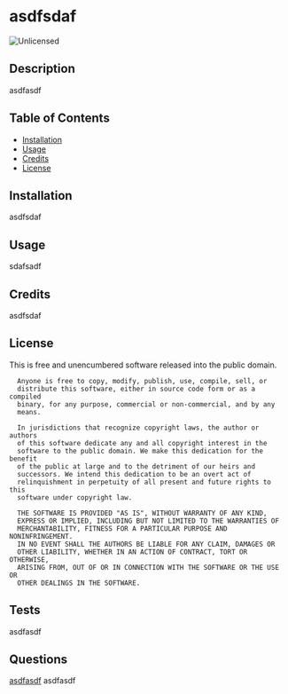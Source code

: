 # asdfsdaf
  <img src="https://img.shields.io/badge/license-Unlicensed-blue" alt="Unlicensed">

  ## Description
  asdfasdf  
  ## Table of Contents
  * [Installation](#installation)  
  * [Usage](#usage)  
  * [Credits](#credits)  
  * [License](#license)  
  ## Installation  
asdfsdaf  
## Usage  
sdafsadf  
## Credits  
asdfsdaf  
## License  
  This is free and unencumbered software released into the public domain.

      Anyone is free to copy, modify, publish, use, compile, sell, or
      distribute this software, either in source code form or as a compiled
      binary, for any purpose, commercial or non-commercial, and by any
      means.
      
      In jurisdictions that recognize copyright laws, the author or authors
      of this software dedicate any and all copyright interest in the
      software to the public domain. We make this dedication for the benefit
      of the public at large and to the detriment of our heirs and
      successors. We intend this dedication to be an overt act of
      relinquishment in perpetuity of all present and future rights to this
      software under copyright law.
      
      THE SOFTWARE IS PROVIDED "AS IS", WITHOUT WARRANTY OF ANY KIND,
      EXPRESS OR IMPLIED, INCLUDING BUT NOT LIMITED TO THE WARRANTIES OF
      MERCHANTABILITY, FITNESS FOR A PARTICULAR PURPOSE AND NONINFRINGEMENT.
      IN NO EVENT SHALL THE AUTHORS BE LIABLE FOR ANY CLAIM, DAMAGES OR
      OTHER LIABILITY, WHETHER IN AN ACTION OF CONTRACT, TORT OR OTHERWISE,
      ARISING FROM, OUT OF OR IN CONNECTION WITH THE SOFTWARE OR THE USE OR
      OTHER DEALINGS IN THE SOFTWARE.  

  ## Tests
  asdfasdf
  ## Questions
  [asdfasdf](https://github.com/asdfasdf)
  asdfasdf

